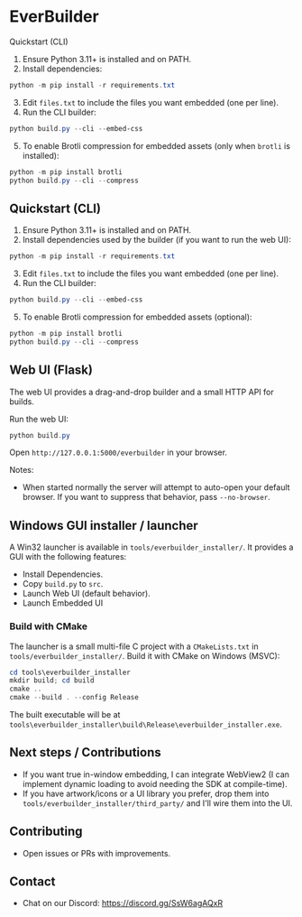 EverBuilder
==================

Quickstart (CLI)

1. Ensure Python 3.11+ is installed and on PATH.
2. Install dependencies:

```powershell
python -m pip install -r requirements.txt
```

3. Edit `files.txt` to include the files you want embedded (one per line).
4. Run the CLI builder:

```powershell
python build.py --cli --embed-css
```

5. To enable Brotli compression for embedded assets (only when `brotli` is installed):

```powershell
python -m pip install brotli
python build.py --cli --compress
```

## Quickstart (CLI)

1. Ensure Python 3.11+ is installed and on PATH.
2. Install dependencies used by the builder (if you want to run the web UI):

```powershell
python -m pip install -r requirements.txt
```

3. Edit `files.txt` to include the files you want embedded (one per line).
4. Run the CLI builder:

```powershell
python build.py --cli --embed-css
```

5. To enable Brotli compression for embedded assets (optional):

```powershell
python -m pip install brotli
python build.py --cli --compress
```

## Web UI (Flask)

The web UI provides a drag-and-drop builder and a small HTTP API for builds.

Run the web UI:

```powershell
python build.py
```

Open `http://127.0.0.1:5000/everbuilder` in your browser.

Notes:
- When started normally the server will attempt to auto-open your default browser. If you want to suppress that behavior, pass `--no-browser`.

## Windows GUI installer / launcher

A Win32 launcher is available in `tools/everbuilder_installer/`. It provides a GUI with the following features:

- Install Dependencies.
- Copy `build.py` to `src`.
- Launch Web UI (default behavior).
- Launch Embedded UI

### Build with CMake

The launcher is a small multi-file C project with a `CMakeLists.txt` in `tools/everbuilder_installer/`. Build it with CMake on Windows (MSVC):

```powershell
cd tools\everbuilder_installer
mkdir build; cd build
cmake ..
cmake --build . --config Release
```

The built executable will be at `tools\everbuilder_installer\build\Release\everbuilder_installer.exe`.

## Next steps / Contributions

- If you want true in-window embedding, I can integrate WebView2 (I can implement dynamic loading to avoid needing the SDK at compile-time).
- If you have artwork/icons or a UI library you prefer, drop them into `tools/everbuilder_installer/third_party/` and I'll wire them into the UI.

## Contributing

- Open issues or PRs with improvements.

## Contact

- Chat on our Discord: https://discord.gg/SsW6agAQxR

```

